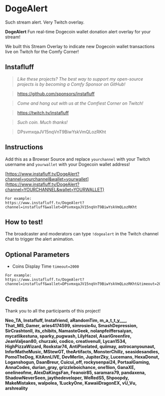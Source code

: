 # DogeAlert
Such stream alert. Very Twitch overlay.

**DogeAlert** Fun real-time Dogecoin wallet donation alert overlay for your stream!

We built this Stream Overlay to indicate new Dogecoin wallet transactions live on Twitch for the Comfy Corner!

## Instafluff ##
> *Like these projects? The best way to support my open-source projects is by becoming a Comfy Sponsor on GitHub!*

> https://github.com/sponsors/instafluff

> *Come and hang out with us at the Comfiest Corner on Twitch!*

> https://twitch.tv/instafluff

> *Such coin. Much thanks!*

> DPsvmxqaJV15nqVnT9BiwYskVmQLozRKht

## Instructions ##

Add this as a Browser Source and replace `yourchannel` with your Twitch username and `yourwallet` with your Dogecoin wallet address!

[https://www.instafluff.tv/DogeAlert?channel=yourchannel&wallet=yourwallet](https://www.instafluff.tv/DogeAlert?channel=YOURCHANNEL&wallet=YOURWALLET)

```
For example:
https://www.instafluff.tv/DogeAlert?channel=instafluff&wallet=DPsvmxqaJV15nqVnT9BiwYskVmQLozRKht
```

## How to test!

The broadcaster and moderators can type `!dogealert` in the Twitch channel chat to trigger the alert animation.

## Optional Parameters ##

- Coins Display Time `timeout=2000`

```
For example:
https://www.instafluff.tv/DogeAlert?channel=instafluff&wallet=DPsvmxqaJV15nqVnT9BiwYskVmQLozRKht&timeout=2000
```

## Credits ##
Thank you to all the participants of this project!

**Neo_TA, Instafluff, Instafriend, aRandomTim, m_a_t_t_y___, That_MS_Gamer, aries4174599, simrosie4u, SmashDepression, SirCrashtonII, its_chibits, NamasteGeek, nolanpfeiffersaiyan, mycatlikestuna, sparky_pugwash, LilyHazel, AsariGreenfire, JeanValjean80, churzaki, codico, creativenull, Lycan1534, HighPizzaWizard, Roxkstar74, AntiPixelated, quiimay, astrocanyounaut, InforMatheMusic, MStewGT, theArtifacts, MonsterChillz, seasidesandies, PomoTheDog, KitAnnLIVE, DevMerlin, JupiterZky, Lucemans, HexaDonut, Loganshogun, DaanBreur, Cuicui_off, rockysenpai24, PortaalGaming, AnnaCodes, durian_gray, grizzleboichance, one1lion, GanaXE, onelineofme, AlexDaKingsFan, Feanoir85, saramara79, pandaxena, ShadowNeverSeen, jaythedeveloper, WeRedS5, Shpoopdy, MakeMistakes, walpolea, 1LuckyOne, KawaiiDragonEX, vU_Vu, arshreality**
